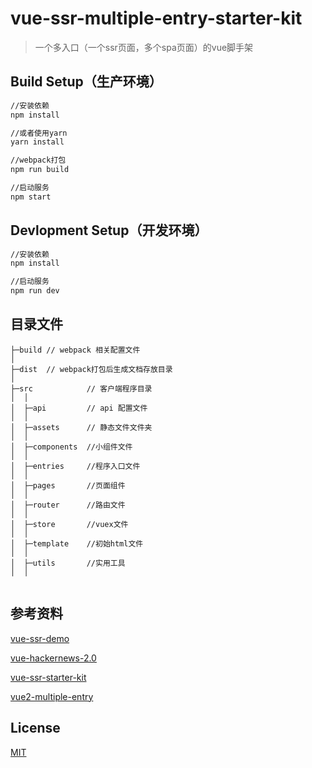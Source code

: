 # vue-ssr-multiple-entry-starter-kit

> 一个多入口（一个ssr页面，多个spa页面）的vue脚手架

## Build Setup（生产环境）

``` bash
//安装依赖
npm install  

//或者使用yarn
yarn install

//webpack打包
npm run build

//启动服务
npm start
```

## Devlopment Setup（开发环境）

```bash
//安装依赖
npm install

//启动服务
npm run dev
```
## 目录文件 

```
├─build // webpack 相关配置文件
│
├─dist  // webpack打包后生成文档存放目录
│  
├─src            // 客户端程序目录
│  │
│  ├─api         // api 配置文件
│  │
│  ├─assets      // 静态文件文件夹
│  │  
│  ├─components  //小组件文件
│  │
│  ├─entries     //程序入口文件
│  │
│  ├─pages       //页面组件
│  │
│  ├─router      //路由文件
│  │
│  ├─store       //vuex文件
│  │
│  ├─template    //初始html文件
│  │
│  ├─utils       //实用工具
│  │


```
## 参考资料

[vue-ssr-demo](https://github.com/yyx990803/vue-ssr-demo)

[vue-hackernews-2.0](https://github.com/vuejs/vue-hackernews-2.0)

[vue-ssr-starter-kit](https://github.com/doabit/vue-ssr-starter-kit)

[vue2-multiple-entry](https://github.com/lincenying/vue2-multiple-entry)

## License

[MIT](http://opensource.org/licenses/MIT)